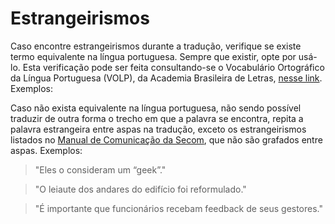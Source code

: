 # Estrangeirismos

Caso encontre estrangeirismos durante a tradução, verifique se existe termo equivalente na língua portuguesa. Sempre que existir, opte por usá-lo. Esta verificação pode ser feita consultando-se o Vocabulário Ortográfico da Língua Portuguesa (VOLP), da Academia Brasileira de Letras, [nesse link](http://www.academia.org.br/abl/cgi/cgilua.exe/sys/start.htm?sid=23). Exemplos:





Caso não exista equivalente na língua portuguesa, não sendo possível traduzir de outra forma o trecho em que a palavra se encontra, repita a palavra estrangeira entre aspas na tradução, exceto os estrangeirismos listados no [Manual de Comunicação da Secom](http://www12.senado.gov.br/manualdecomunicacao/redacao-e-estilo/estilo/estrangeirismos-grafados-sem-italico), que não são grafados entre aspas. Exemplos:

> "Eles o consideram um “geek”."

> "O leiaute dos andares do edifício foi reformulado."

> "É importante que funcionários recebam feedback de seus gestores."
